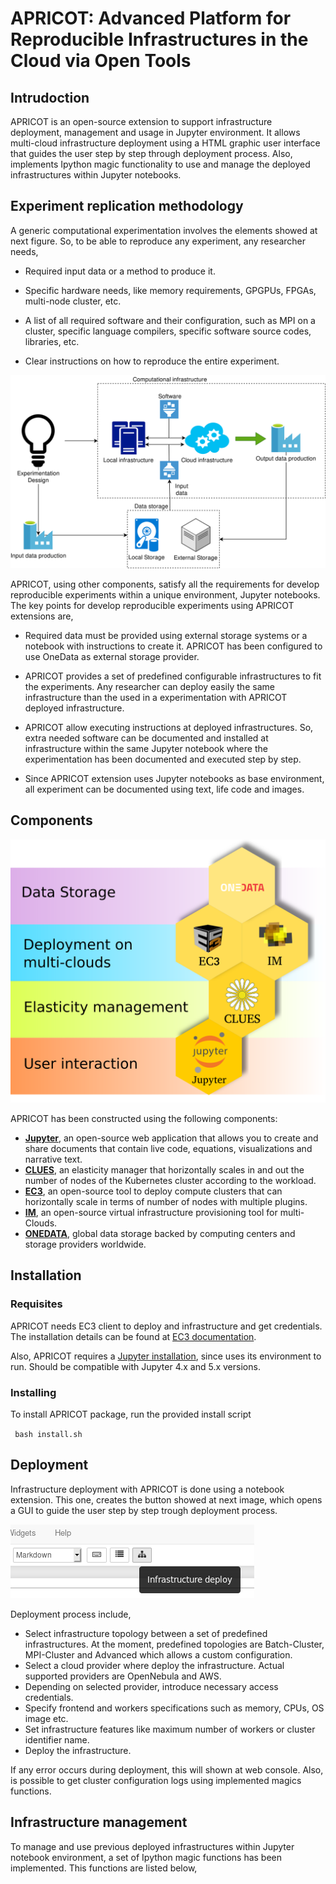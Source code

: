# APRICOT: Advanced Platform for Reproducible Infrastructures in the Cloud via Open Tools

## Intrudoction 

APRICOT is an open-source extension to support infrastructure deployment, management and usage in Jupyter environment. It allows multi-cloud infrastructure deployment using a HTML graphic user interface that guides the user step by step through deployment process. Also, implements Ipython magic functionality to use and manage the deployed infrastructures within Jupyter notebooks.

## Experiment replication methodology

A generic computational experimentation involves the elements showed at next figure. So, to be able to reproduce any experiment, any researcher needs,

 - Required input data or a method to produce it.

 - Specific hardware needs, like memory requirements, GPGPUs, FPGAs, multi-node cluster, etc.

 - A list of all required software and their configuration, such as MPI on a cluster, specific language compilers, specific software source codes, libraries, etc.

 - Clear instructions on how to reproduce the entire experiment.

![Alt text](docs/images/experiment.png?raw=true "Experimentation")

APRICOT, using other components, satisfy all the requirements for develop reproducible experiments within a unique environment, Jupyter notebooks. The key points for develop reproducible experiments using APRICOT extensions are,


 - Required data must be provided using external storage systems or a notebook with instructions to create it. APRICOT has been configured to use OneData as external storage provider.

 - APRICOT provides a set of predefined configurable infrastructures to fit the experiments. Any researcher can deploy easily the same infrastructure than the used in a experimentation with APRICOT deployed infrastructure.

 - APRICOT allow executing instructions at deployed infrastructures. So, extra needed software can be documented and installed at infrastructure within the same Jupyter notebook where the experimentation has been documented and executed step by step. 

 - Since APRICOT extension uses Jupyter notebooks as base environment, all experiment can be documented using text, life code and images.

## Components

![Alt text](docs/images/APRICOT_components.png?raw=true "Components")

APRICOT has been constructed using the following components:

- [**Jupyter**](https://jupyter.org/), an open-source web application that allows you to create and share documents that contain live code, equations, visualizations and narrative text. 
- [**CLUES**](https://github.com/grycap/clues), an elasticity manager that horizontally scales in and out the number of nodes of the Kubernetes cluster according to the workload.
- [**EC3**](https://servproject.i3m.upv.es/ec3/), an open-source tool to deploy compute clusters that can horizontally scale in terms of number of nodes with multiple plugins.
- [**IM**](https://www.grycap.upv.es/im/index.php), an open-source virtual infrastructure provisioning tool for multi-Clouds.
- [**ONEDATA**](https://github.com/grycap/clues), global data storage backed by computing centers and storage providers worldwide.

## Installation

### Requisites

APRICOT needs EC3 client to deploy and infrastructure and get credentials. The installation details can be found at [EC3 documentation](https://ec3.readthedocs.io/en/devel/intro.html#installation).

Also, APRICOT requires a [Jupyter installation](https://jupyter.org/install), since uses its environment to run. Should be compatible with Jupyter 4.x and 5.x versions.

### Installing

To install APRICOT package, run the provided install script

`` bash install.sh``

## Deployment

Infrastructure deployment with APRICOT is done using a notebook extension. This one, creates the button showed at next image, which opens a GUI to guide the user step by step trough deployment process.


![Alt text](docs/images/pluginDeploy.png?raw=true "Deploy plugin")


Deployment process include,

- Select infrastructure topology between a set of predefined infrastructures. At the moment, predefined topologies are Batch-Cluster, MPI-Cluster and Advanced which allows a custom configuration.
- Select a cloud provider where deploy the infrastructure. Actual supported providers are OpenNebula and AWS.
- Depending on selected provider, introduce necessary access credentials.
- Specify frontend and workers specifications such as memory, CPUs, OS image etc.
- Set infrastructure features like maximum number of workers or cluster identifier name.
- Deploy the infrastructure.

If any error occurs during deployment, this will shown at web console. Also, is possible to get cluster configuration logs using implemented magics functions.

## Infrastructure management

To manage and use previous deployed infrastructures within Jupyter notebook environment, a set of Ipython magic functions has been implemented. This functions are listed below,


